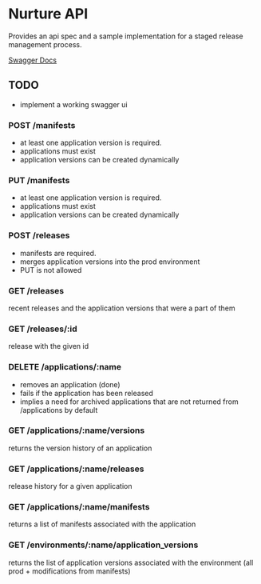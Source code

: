 # Nurture API

Provides an api spec and a sample implementation for a staged release management process.

[Swagger Docs](swagger.yml)

## TODO

- implement a working swagger ui



### POST /manifests

- at least one application version is required.
- applications must exist
- application versions can be created dynamically

### PUT /manifests

- at least one application version is required.
- applications must exist
- application versions can be created dynamically

### POST /releases

- manifests are required.
- merges application versions into the prod environment
- PUT is not allowed


### GET /releases

recent releases and the application versions that were a part of them

### GET /releases/:id

release with the given id

### DELETE /applications/:name

- removes an application (done)
- fails if the application has been released
- implies a need for archived applications that are not returned from /applications by default


### GET /applications/:name/versions

returns the version history of an application

### GET /applications/:name/releases

release history for a given application

### GET /applications/:name/manifests

returns a list of manifests associated with the application


### GET /environments/:name/application_versions

returns the list of application versions associated with the environment (all prod + modifications from manifests)
